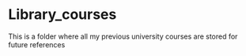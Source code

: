 # Library_courses
This is a folder where all my previous university courses are stored for future references
